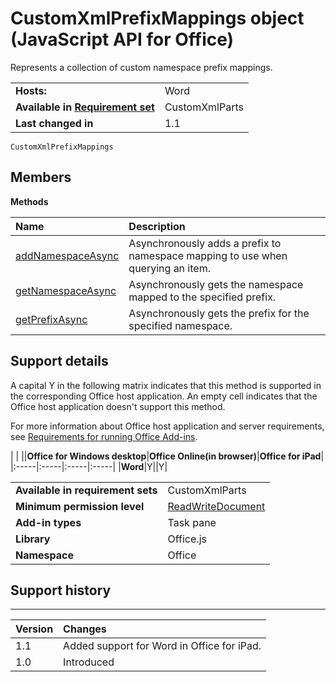 
# CustomXmlPrefixMappings object (JavaScript API for Office)
Represents a collection of custom namespace prefix mappings.

|||
|:-----|:-----|
|**Hosts:**|Word|
|**Available in [Requirement set](http://msdn.microsoft.com/library/6b6702f2-b0a5-46ab-a356-8dda897ca8ae%28Office.15%29.aspx)**|CustomXmlParts|
|**Last changed in**|1.1|

```
CustomXmlPrefixMappings
```


## Members


**Methods**


|**Name**|**Description**|
|:-----|:-----|
|[addNamespaceAsync](../reference/shared/customxmlprefixmappings-object/addnamespaceasync-method.md)|Asynchronously adds a prefix to namespace mapping to use when querying an item.|
|[getNamespaceAsync](../reference/shared/customxmlprefixmappings-object/getnamespaceasync-method.md)|Asynchronously gets the namespace mapped to the specified prefix.|
|[getPrefixAsync](../reference/shared/customxmlprefixmappings-object/getprefixasync-method.md)|Asynchronously gets the prefix for the specified namespace.|

## Support details


A capital Y in the following matrix indicates that this method is supported in the corresponding Office host application. An empty cell indicates that the Office host application doesn't support this method.

For more information about Office host application and server requirements, see [Requirements for running Office Add-ins](http://msdn.microsoft.com/library/67340567-bb9a-498c-96d3-3f52f28c16bc%28Office.15%29.aspx).


|
|
||**Office for Windows desktop**|**Office Online(in browser)**|**Office for iPad**|
|:-----|:-----|:-----|:-----|
|**Word**|Y||Y|

|||
|:-----|:-----|
|**Available in requirement sets**|CustomXmlParts|
|**Minimum permission level**|[ReadWriteDocument](http://msdn.microsoft.com/library/da2efadc-4ebf-45fe-be39-397ac1eb1dbd%28Office.15%29.aspx)|
|**Add-in types**|Task pane|
|**Library**|Office.js|
|**Namespace**|Office|

## Support history



****


|**Version**|**Changes**|
|:-----|:-----|
|1.1|Added support for Word in Office for iPad.|
|1.0|Introduced|
